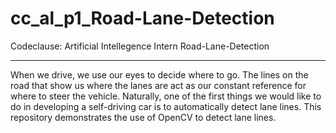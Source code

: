 # cc_al_p1_Road-Lane-Detection
Codeclause: Artificial Intellegence Intern
Road-Lane-Detection
********************
When we drive, we use our eyes to decide where to go. The lines on the road that show us where the lanes are act as our constant reference for where to steer the vehicle. Naturally, one of the first things we would like to do in developing a self-driving car is to automatically detect lane lines.
This repository demonstrates the use of OpenCV to detect lane lines.



